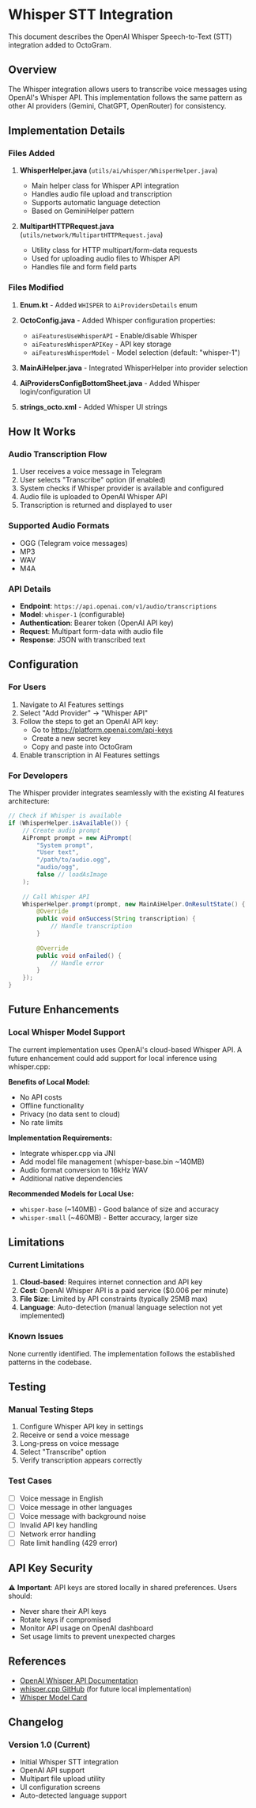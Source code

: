 # Whisper STT Integration

This document describes the OpenAI Whisper Speech-to-Text (STT) integration added to OctoGram.

## Overview

The Whisper integration allows users to transcribe voice messages using OpenAI's Whisper API. This implementation follows the same pattern as other AI providers (Gemini, ChatGPT, OpenRouter) for consistency.

## Implementation Details

### Files Added

1. **WhisperHelper.java** (`utils/ai/whisper/WhisperHelper.java`)
   - Main helper class for Whisper API integration
   - Handles audio file upload and transcription
   - Supports automatic language detection
   - Based on GeminiHelper pattern

2. **MultipartHTTPRequest.java** (`utils/network/MultipartHTTPRequest.java`)
   - Utility class for HTTP multipart/form-data requests
   - Used for uploading audio files to Whisper API
   - Handles file and form field parts

### Files Modified

1. **Enum.kt** - Added `WHISPER` to `AiProvidersDetails` enum
2. **OctoConfig.java** - Added Whisper configuration properties:
   - `aiFeaturesUseWhisperAPI` - Enable/disable Whisper
   - `aiFeaturesWhisperAPIKey` - API key storage
   - `aiFeaturesWhisperModel` - Model selection (default: "whisper-1")

3. **MainAiHelper.java** - Integrated WhisperHelper into provider selection
4. **AiProvidersConfigBottomSheet.java** - Added Whisper login/configuration UI
5. **strings_octo.xml** - Added Whisper UI strings

## How It Works

### Audio Transcription Flow

1. User receives a voice message in Telegram
2. User selects "Transcribe" option (if enabled)
3. System checks if Whisper provider is available and configured
4. Audio file is uploaded to OpenAI Whisper API
5. Transcription is returned and displayed to user

### Supported Audio Formats

- OGG (Telegram voice messages)
- MP3
- WAV
- M4A

### API Details

- **Endpoint**: `https://api.openai.com/v1/audio/transcriptions`
- **Model**: `whisper-1` (configurable)
- **Authentication**: Bearer token (OpenAI API key)
- **Request**: Multipart form-data with audio file
- **Response**: JSON with transcribed text

## Configuration

### For Users

1. Navigate to AI Features settings
2. Select "Add Provider" → "Whisper API"
3. Follow the steps to get an OpenAI API key:
   - Go to https://platform.openai.com/api-keys
   - Create a new secret key
   - Copy and paste into OctoGram
4. Enable transcription in AI Features settings

### For Developers

The Whisper provider integrates seamlessly with the existing AI features architecture:

```java
// Check if Whisper is available
if (WhisperHelper.isAvailable()) {
    // Create audio prompt
    AiPrompt prompt = new AiPrompt(
        "System prompt",
        "User text", 
        "/path/to/audio.ogg",
        "audio/ogg",
        false // loadAsImage
    );
    
    // Call Whisper API
    WhisperHelper.prompt(prompt, new MainAiHelper.OnResultState() {
        @Override
        public void onSuccess(String transcription) {
            // Handle transcription
        }
        
        @Override
        public void onFailed() {
            // Handle error
        }
    });
}
```

## Future Enhancements

### Local Whisper Model Support

The current implementation uses OpenAI's cloud-based Whisper API. A future enhancement could add support for local inference using whisper.cpp:

**Benefits of Local Model:**
- No API costs
- Offline functionality
- Privacy (no data sent to cloud)
- No rate limits

**Implementation Requirements:**
- Integrate whisper.cpp via JNI
- Add model file management (whisper-base.bin ~140MB)
- Audio format conversion to 16kHz WAV
- Additional native dependencies

**Recommended Models for Local Use:**
- `whisper-base` (~140MB) - Good balance of size and accuracy
- `whisper-small` (~460MB) - Better accuracy, larger size

## Limitations

### Current Limitations

1. **Cloud-based**: Requires internet connection and API key
2. **Cost**: OpenAI Whisper API is a paid service ($0.006 per minute)
3. **File Size**: Limited by API constraints (typically 25MB max)
4. **Language**: Auto-detection (manual language selection not yet implemented)

### Known Issues

None currently identified. The implementation follows the established patterns in the codebase.

## Testing

### Manual Testing Steps

1. Configure Whisper API key in settings
2. Receive or send a voice message
3. Long-press on voice message
4. Select "Transcribe" option
5. Verify transcription appears correctly

### Test Cases

- [ ] Voice message in English
- [ ] Voice message in other languages
- [ ] Voice message with background noise
- [ ] Invalid API key handling
- [ ] Network error handling
- [ ] Rate limit handling (429 error)

## API Key Security

⚠️ **Important**: API keys are stored locally in shared preferences. Users should:
- Never share their API keys
- Rotate keys if compromised
- Monitor API usage on OpenAI dashboard
- Set usage limits to prevent unexpected charges

## References

- [OpenAI Whisper API Documentation](https://platform.openai.com/docs/guides/speech-to-text)
- [whisper.cpp GitHub](https://github.com/ggerganov/whisper.cpp) (for future local implementation)
- [Whisper Model Card](https://github.com/openai/whisper/blob/main/model-card.md)

## Changelog

### Version 1.0 (Current)
- Initial Whisper STT integration
- OpenAI API support
- Multipart file upload utility
- UI configuration screens
- Auto-detected language support
